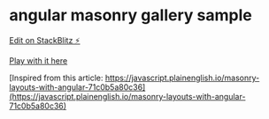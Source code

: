 # angular masonry gallery sample

[Edit on StackBlitz ⚡️](https://stackblitz.com/edit/angular-ivy-d46bzn)

[Play with it here](https://angular-ivy-d46bzn.stackblitz.io)

[Inspired from this article: https://javascript.plainenglish.io/masonry-layouts-with-angular-71c0b5a80c36](https://javascript.plainenglish.io/masonry-layouts-with-angular-71c0b5a80c36)

